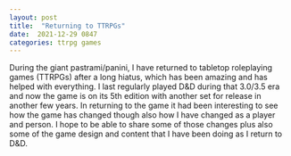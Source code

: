 ```yaml
---
layout: post
title:  "Returning to TTRPGs"
date:  2021-12-29 0847
categories: ttrpg games
---
```

During the giant pastrami/panini, I have returned to tabletop roleplaying games (TTRPGs) after a long hiatus, which has been amazing and has helped with everything. I last regularly played D&D during that 3.0/3.5 era and now the game is on its 5th edition with another set for release in another few years. In returning to the game it had been interesting to see how the game has changed though also how I have changed as a player and person. I hope to be able to share some of those changes plus also some of the game design and content that I have been doing as I return to D&D.
